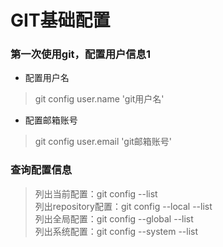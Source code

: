 # GIT基础配置

### 第一次使用git，配置用户信息1
- 配置用户名
> git config user.name 'git用户名'  

- 配置邮箱账号
> git config user.email 'git邮箱账号'

### 查询配置信息 
> 列出当前配置：git config --list  
> 列出repository配置：git config --local --list  
> 列出全局配置：git config --global --list  
> 列出系统配置：git config --system --list  
